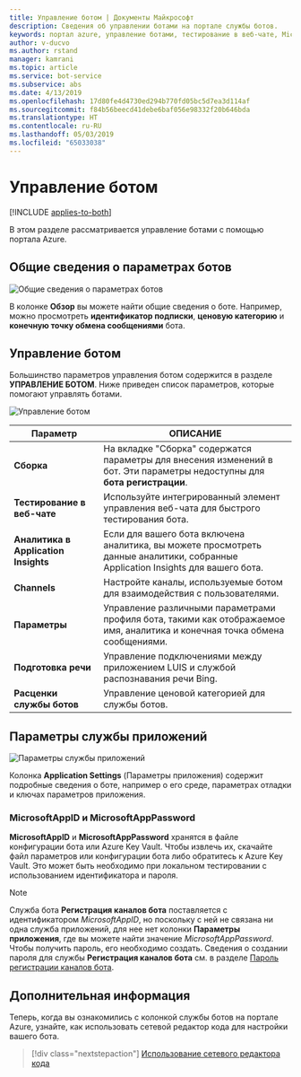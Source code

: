 ```yaml
---
title: Управление ботом | Документы Майкрософт
description: Сведения об управлении ботами на портале службы ботов.
keywords: портал azure, управление ботами, тестирование в веб-чате, MicrosoftAppID, MicrosoftAppPassword, параметры приложения
author: v-ducvo
ms.author: rstand
manager: kamrani
ms.topic: article
ms.service: bot-service
ms.subservice: abs
ms.date: 4/13/2019
ms.openlocfilehash: 17d80fe4d4730ed294b770fd05bc5d7ea3d114af
ms.sourcegitcommit: f84b56beecd41debe6baf056e98332f20b646bda
ms.translationtype: HT
ms.contentlocale: ru-RU
ms.lasthandoff: 05/03/2019
ms.locfileid: "65033038"
---
```

# <a name="manage-a-bot"></a>Управление ботом

[!INCLUDE [applies-to-both](includes/applies-to-both.md)]

В этом разделе рассматривается управление ботами с помощью портала Azure.

## <a name="bot-settings-overview"></a>Общие сведения о параметрах ботов

![Общие сведения о параметрах ботов](~/media/azure-manage-a-bot/overview.png)

В колонке **Обзор** вы можете найти общие сведения о боте. Например, можно просмотреть **идентификатор подписки**, **ценовую категорию** и **конечную точку обмена сообщениями** бота.

## <a name="bot-management"></a>Управление ботом

 Большинство параметров управления ботом содержится в разделе **УПРАВЛЕНИЕ БОТОМ**. Ниже приведен список параметров, которые помогают управлять ботами.

![Управление ботом](~/media/azure-manage-a-bot/bot-management.png)

| Параметр |  ОПИСАНИЕ |
| ---- | ---- |
| **Сборка** | На вкладке "Сборка" содержатся параметры для внесения изменений в бот. Эти параметры недоступны для **бота регистрации**. |
| **Тестирование в веб-чате** | Используйте интегрированный элемент управления веб-чата для быстрого тестирования бота. |
| **Аналитика в Application Insights** | Если для вашего бота включена аналитика, вы можете просмотреть данные аналитики, собранные Application Insights для вашего бота. |
| **Channels** | Настройте каналы, используемые ботом для взаимодействия с пользователями. |
| **Параметры** | Управление различными параметрами профиля бота, такими как отображаемое имя, аналитика и конечная точка обмена сообщениями. |
| **Подготовка речи** | Управление подключениями между приложением LUIS и службой распознавания речи Bing. |
| **Расценки службы ботов** | Управление ценовой категорией для службы ботов. |

## <a name="app-service-settings"></a>Параметры службы приложений

![Параметры службы приложений](~/media/azure-manage-a-bot/app-service-settings.png)

Колонка **Application Settings** (Параметры приложения) содержит подробные сведения о боте, например о его среде, параметрах отладки и ключах параметров приложения.

### <a name="microsoftappid-and-microsoftapppassword"></a>MicrosoftAppID и MicrosoftAppPassword

**MicrosoftAppID** и **MicrosoftAppPassword** хранятся в файле конфигурации бота или Azure Key Vault. Чтобы извлечь их, скачайте файл параметров или конфигурации бота либо обратитесь к Azure Key Vault. Это может быть необходимо при локальном тестировании с использованием идентификатора и пароля.

> [!NOTE]
> Служба бота **Регистрация каналов бота** поставляется с идентификатором *MicrosoftAppID*, но поскольку с ней не связана ни одна служба приложений, для нее нет колонки **Параметры приложения**, где вы можете найти значение *MicrosoftAppPassword*. Чтобы получить пароль, его необходимо создать. Сведения о создании пароля для службы **Регистрация каналов бота** см. в разделе [Пароль регистрации каналов бота](bot-service-quickstart-registration.md#bot-channels-registration-password).

## <a name="next-steps"></a>Дополнительная информация
Теперь, когда вы ознакомились с колонкой службы ботов на портале Azure, узнайте, как использовать сетевой редактор кода для настройки вашего бота.
> [!div class="nextstepaction"]
> [Использование сетевого редактора кода](bot-service-build-online-code-editor.md)
